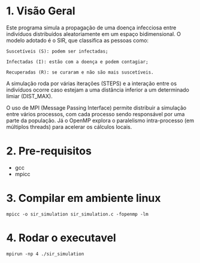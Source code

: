# 1. Visão Geral

Este programa simula a propagação de uma doença infecciosa entre indivíduos distribuídos aleatoriamente em um espaço bidimensional. O modelo adotado é o SIR, que classifica as pessoas como:

    Suscetíveis (S): podem ser infectadas;

    Infectadas (I): estão com a doença e podem contagiar;

    Recuperadas (R): se curaram e não são mais suscetíveis.

A simulação roda por várias iterações (STEPS) e a interação entre os indivíduos ocorre caso estejam a uma distância inferior a um determinado limiar (DIST_MAX).

O uso de MPI (Message Passing Interface) permite distribuir a simulação entre vários processos, com cada processo sendo responsável por uma parte da população. Já o OpenMP explora o paralelismo intra-processo (em múltiplos threads) para acelerar os cálculos locais.

# 2. Pre-requisitos

* gcc
* mpicc


# 3. Compilar em ambiente linux

    mpicc -o sir_simulation sir_simulation.c -fopenmp -lm

# 4. Rodar o executavel

    mpirun -np 4 ./sir_simulation
